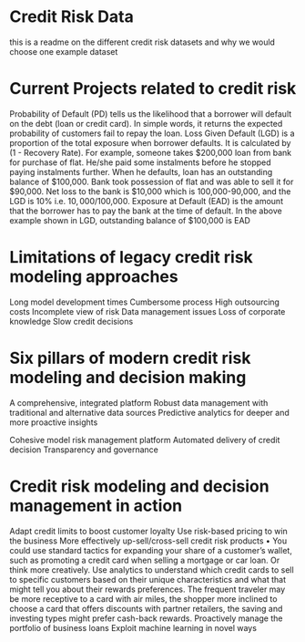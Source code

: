 # Credit Risk Data
this is a readme on the different credit risk datasets and why we would choose one example dataset

# Current Projects related to credit risk
Probability of Default (PD) tells us the likelihood that a borrower will default on the debt (loan or credit card). In simple words, it returns the expected probability of customers fail to repay the loan.
Loss Given Default (LGD) is a proportion of the total exposure when borrower defaults. It is calculated by (1 - Recovery Rate). For example, someone takes $200,000 loan from bank for purchase of flat. He/she paid some instalments before he stopped paying instalments further. When he defaults, loan has an outstanding balance of $100,000. Bank took possession of flat and was able to sell it for $90,000. Net loss to the bank is $10,000 which is 100,000-90,000, and the LGD is 10% i.e. $10,000/$100,000.
Exposure at Default (EAD) is the amount that the borrower has to pay the bank at the time of default. In the above example shown in LGD, outstanding balance of $100,000 is EAD

# Limitations of legacy credit risk modeling approaches
Long model development times
Cumbersome process
High outsourcing costs
Incomplete view of risk
Data management issues
Loss of corporate knowledge
Slow credit decisions

# Six pillars of modern credit risk modeling and decision making
A comprehensive, integrated platform
Robust data management with traditional and alternative data sources
Predictive analytics for deeper and more proactive insights
 
Cohesive model risk management platform
Automated delivery of credit decision
Transparency and governance

# Credit risk modeling and decision management in action
Adapt credit limits to boost customer loyalty
Use risk-based pricing to win the business
More effectively up-sell/cross-sell credit risk products
•	You could use standard tactics for expanding your share of a customer’s wallet, such as promoting a credit card when selling a mortgage or car loan. Or think more creatively. Use analytics to understand which credit cards to sell to specific customers based on their unique characteristics and what that might tell you about their rewards preferences. The frequent traveler may be more receptive to a card with air miles, the shopper more inclined to choose a card that offers discounts with partner retailers, the saving and investing types might prefer cash-back rewards.
Proactively manage the portfolio of business loans
Exploit machine learning in novel ways
